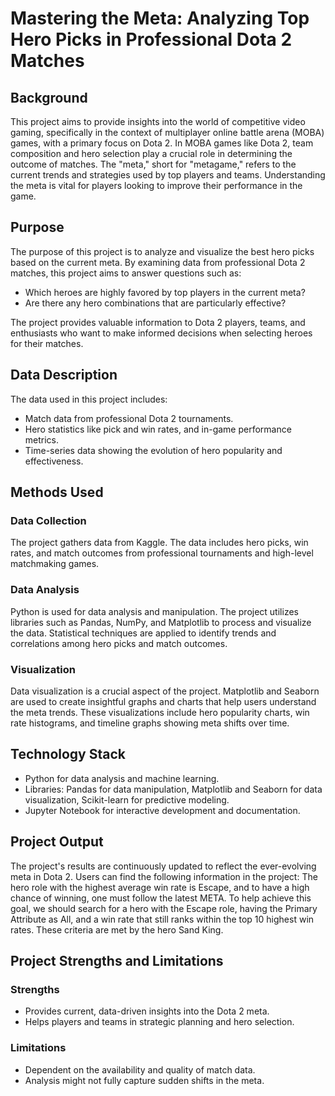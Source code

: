 # Mastering the Meta: Analyzing Top Hero Picks in Professional Dota 2 Matches  

## Background

This project aims to provide insights into the world of competitive video gaming, specifically in the context of multiplayer online battle arena (MOBA) games, with a primary focus on Dota 2. In MOBA games like Dota 2, team composition and hero selection play a crucial role in determining the outcome of matches. The "meta," short for "metagame," refers to the current trends and strategies used by top players and teams. Understanding the meta is vital for players looking to improve their performance in the game.

## Purpose

The purpose of this project is to analyze and visualize the best hero picks based on the current meta. By examining data from professional Dota 2 matches, this project aims to answer questions such as:

- Which heroes are highly favored by top players in the current meta?
- Are there any hero combinations that are particularly effective?

The project provides valuable information to Dota 2 players, teams, and enthusiasts who want to make informed decisions when selecting heroes for their matches.

## Data Description
The data used in this project includes:

- Match data from professional Dota 2 tournaments.
- Hero statistics like pick and win rates, and in-game performance metrics.
- Time-series data showing the evolution of hero popularity and effectiveness.

## Methods Used

### Data Collection
The project gathers data from Kaggle. The data includes hero picks, win rates, and match outcomes from professional tournaments and high-level matchmaking games.

### Data Analysis
Python is used for data analysis and manipulation. The project utilizes libraries such as Pandas, NumPy, and Matplotlib to process and visualize the data. Statistical techniques are applied to identify trends and correlations among hero picks and match outcomes.

### Visualization

Data visualization is a crucial aspect of the project. Matplotlib and Seaborn are used to create insightful graphs and charts that help users understand the meta trends. These visualizations include hero popularity charts, win rate histograms, and timeline graphs showing meta shifts over time.

## Technology Stack
- Python for data analysis and machine learning.
- Libraries: Pandas for data manipulation, Matplotlib and Seaborn for data visualization, Scikit-learn for predictive modeling.
- Jupyter Notebook for interactive development and documentation.

## Project Output

The project's results are continuously updated to reflect the ever-evolving meta in Dota 2. Users can find the following information in the project: The hero role with the highest average win rate is Escape, and to have a high chance of winning, one must follow the latest META. To help achieve this goal, we should search for a hero with the Escape role, having the Primary Attribute as All, and a win rate that still ranks within the top 10 highest win rates. These criteria are met by the hero Sand King.

## Project Strengths and Limitations
### Strengths
- Provides current, data-driven insights into the Dota 2 meta.
- Helps players and teams in strategic planning and hero selection.

### Limitations
- Dependent on the availability and quality of match data.
- Analysis might not fully capture sudden shifts in the meta.

```
